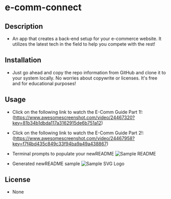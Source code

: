 # e-comm-connect


## Description

- An app that creates a back-end setup for your e-commerce website. It utilizes the latest tech in the field to help you compete with the rest!


## Installation

- Just go ahead and copy the repo information from GitHub and clone it to your system locally. No worries about copywrite or licenses. It's free and for educational purposes!

## Usage

- Click on the following link to watch the E-Comm Guide Part 1!:
 (https://www.awesomescreenshot.com/video/24467320?key=81b34b1dbda117a3162915de6b751a12)



- Click on the following link to watch the E-Comm Guide Part 2!:
 (https://www.awesomescreenshot.com/video/24467958?key=f7f4bd435c849c33f94ba9a49a438867)

   
- Terminal prompts to populate your newREADME
    ![Sample README](./assets/imgs/easySVGTerminalPrompt.png)   
   
   
- Generated newREADME sample
    ![Sample SVG Logo](./assets/imgs/logo.svg)
    



## License

- None